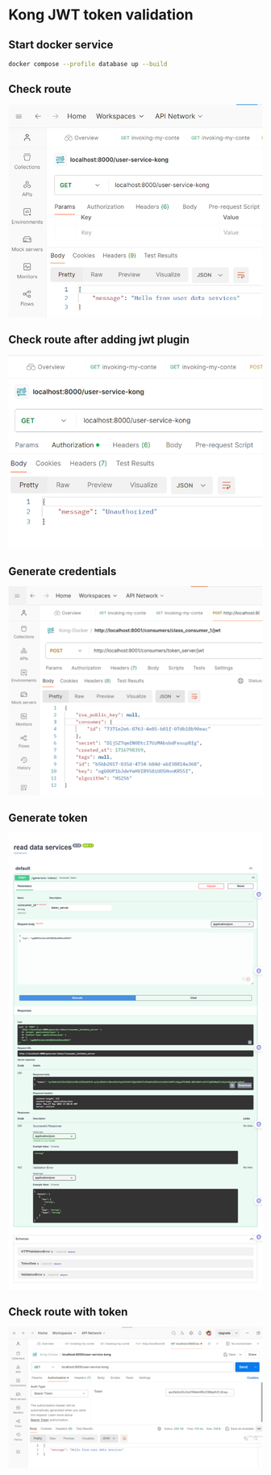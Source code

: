 # Kong JWT token validation

## Start docker service

```bash
docker compose --profile database up --build
```

## Check route

![alt text](./assets/image-1.png)

## Check route after adding jwt plugin

![alt text](./assets/image-2.png)

## Generate credentials

![alt text](./assets/image.png)

## Generate token

![alt text](./assets/image-3.png)

## Check route with token

![alt text](./assets/image-4.png)
